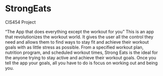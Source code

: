 # StrongEats
CIS454 Project

“The App that does everything except the workout for you” 
This is an app that revolutionizes the workout world.
It gives the user all the control they need and allows them to find ways to stay fit and achieve their workout goals with as little stress as possible.
From a specified workout plan, nutrition program, and scheduled workout times, Strong Eats is the ideal for the anyone trying to stay active and achieve their workout goals.
Once you tell the app your goals, all you have to do is focus on working out and being you. 
